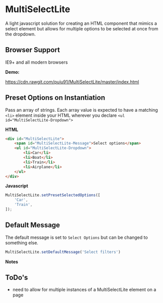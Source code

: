 # MultiSelectLite
A light javascript solution for creating an HTML component that mimics a select element but allows for multiple options to be selected at once from the dropdown.

## Browser Support
IE9+ and all modern browsers

**Demo:**

https://cdn.rawgit.com/puiu91/MultiSelectLite/master/index.html

## Preset Options on Instantiation

Pass an array of strings. Each array value is expected to have a matching ```<li>``` element inside your HTML wherever you declare ```<ul id="MultiSelectLite-Dropdown">```

**HTML**
```html
<div id="MultiSelectLite">
    <span id="MultiSelectLite-Message">Select options</span>
    <ul id="MultiSelectLite-Dropdown">
        <li>Car</li>
        <li>Boat</li>
        <li>Train</li>
        <li>Airplane</li>
    </ul>
</div>
```

**Javascript**
```javascript
MultiSelectLite.setPresetSelectedOptions([
    'Car',
    'Train',
]);
```

## Default Message

The default message is set to ```Select Options``` but can be changed to something else.


```javascript
MultiSelectLite.setDefaultMessage('Select filters')
```

**Notes**


## ToDo's
* need to allow for multiple instances of a MultiSelectLite element on a page
